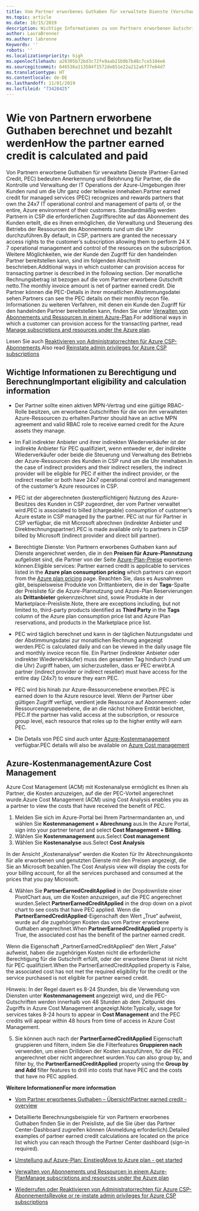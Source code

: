 ```yaml
---
title: Vom Partner erworbenes Guthaben für verwaltete Dienste (Vorschau) | Partner Center
ms.topic: article
ms.date: 10/15/2019
description: Wichtige Informationen zu von Partnern erworbenen Gutschriften
author: LauraBrenner
ms.author: labrenne
Keywords: ''
robots: ''
ms.localizationpriority: high
ms.openlocfilehash: a20305b72bd3c72fe9aab21b9b7b48c7ce5104e6
ms.sourcegitcommit: 646536a113584f1572de851e22a212a6f77e64d7
ms.translationtype: HT
ms.contentlocale: de-DE
ms.lasthandoff: 11/01/2019
ms.locfileid: "73428425"
---
```

# <a name="how-the-partner-earned-credit-is-calculated-and-paid"></a><span data-ttu-id="09682-103">Wie von Partnern erworbene Guthaben berechnet und bezahlt werden</span><span class="sxs-lookup"><span data-stu-id="09682-103">How the partner earned credit is calculated and paid</span></span>

<span data-ttu-id="09682-104">Von Partnern erworbene Guthaben für verwaltete Dienste (Partner-Earned Credit, PEC) bedeuten Anerkennung und Belohnung für Partner, die die Kontrolle und Verwaltung der IT Operations der Azure-Umgebungen ihrer Kunden rund um die Uhr ganz oder teilweise innehaben.</span><span class="sxs-lookup"><span data-stu-id="09682-104">Partner earned credit for managed services (PEC) recognizes and rewards partners that own the 24x7 IT operational control and management of parts of, or the entire, Azure environment of their customers.</span></span> <span data-ttu-id="09682-105">Standardmäßig werden Partnern in CSP die erforderlichen Zugriffsrechte auf das Abonnement des Kunden erteilt, die es ihnen ermöglichen, die Verwaltung und Steuerung des Betriebs der Ressourcen des Abonnements rund um die Uhr durchzuführen.</span><span class="sxs-lookup"><span data-stu-id="09682-105">By default, in CSP, partners are granted the necessary access rights to the customer’s subscription allowing them to perform 24 X 7 operational management and control of the resources on the subscription.</span></span> <span data-ttu-id="09682-106">Weitere Möglichkeiten, wie der Kunde den Zugriff für den handelnden Partner bereitstellen kann, sind im folgenden Abschnitt beschrieben.</span><span class="sxs-lookup"><span data-stu-id="09682-106">Additional ways in which customer can provision access for transacting partner is described in the following section.</span></span> <span data-ttu-id="09682-107">Der monatliche Rechnungsbetrag ist bezogen auf die vom Partner erworbene Gutschrift netto.</span><span class="sxs-lookup"><span data-stu-id="09682-107">The monthly invoice amount is net of partner earned credit.</span></span> <span data-ttu-id="09682-108">Die Partner können die PEC-Details in ihrer monatlichen Abstimmungsdatei sehen.</span><span class="sxs-lookup"><span data-stu-id="09682-108">Partners can see the PEC details on their monthly recon file.</span></span> <span data-ttu-id="09682-109">Informationen zu weiteren Verfahren, mit denen ein Kunde den Zugriff für den handelnden Partner bereitstellen kann, finden Sie unter [Verwalten von Abonnements und Ressourcen in einem Azure-Plan](azure-plan-manage.md).</span><span class="sxs-lookup"><span data-stu-id="09682-109">For additional ways in which a customer can provision access for the transacting partner, read [Manage subscriptions and resources under the Azure plan](azure-plan-manage.md).</span></span>

<span data-ttu-id="09682-110">Lesen Sie auch [Reaktivieren von Administratorrechten für Azure CSP-Abonnements](revoke-reinstate-csp.md).</span><span class="sxs-lookup"><span data-stu-id="09682-110">Also read [Reinstate admin privileges for Azure CSP subscriptions](revoke-reinstate-csp.md)</span></span>

## <a name="important-eligibility-and-calculation-information"></a><span data-ttu-id="09682-111">Wichtige Informationen zu Berechtigung und Berechnung</span><span class="sxs-lookup"><span data-stu-id="09682-111">Important eligibility and calculation information</span></span>

- <span data-ttu-id="09682-112">Der Partner sollte einen aktiven MPN-Vertrag und eine gültige RBAC-Rolle besitzen, um erworbene Gutschriften für die von ihm verwalteten Azure-Ressourcen zu erhalten.</span><span class="sxs-lookup"><span data-stu-id="09682-112">Partner should have an active MPN agreement and valid RBAC role to receive earned credit for the Azure assets they manage.</span></span> 

- <span data-ttu-id="09682-113">Im Fall indirekter Anbieter und ihrer indirekten Wiederverkäufer ist der indirekte Anbieter für PEC qualifiziert, wenn entweder er, der indirekte Wiederverkäufer oder beide die Steuerung und Verwaltung des Betriebs der Azure-Ressourcen des Kunden in CSP rund um die Uhr innehaben.</span><span class="sxs-lookup"><span data-stu-id="09682-113">In the case of indirect providers and their indirect resellers, the indirect provider will be eligible for PEC if either the indirect provider, or the indirect reseller or both have 24x7 operational control and management of the customer’s Azure resources in CSP.</span></span>

- <span data-ttu-id="09682-114">PEC ist der abgerechneten (kostenpflichtigen) Nutzung des Azure-Besitzes des Kunden in CSP zugeordnet, der vom Partner verwaltet wird.</span><span class="sxs-lookup"><span data-stu-id="09682-114">PEC is associated to billed (chargeable) consumption of customer’s Azure estate in CSP managed by the partner.</span></span> <span data-ttu-id="09682-115">PEC ist nur für Partner in CSP verfügbar, die mit Microsoft abrechnen (indirekter Anbieter und Direktrechnungspartner).</span><span class="sxs-lookup"><span data-stu-id="09682-115">PEC is made available only to partners in CSP billed by Microsoft (indirect provider and direct bill partner).</span></span> 

- <span data-ttu-id="09682-116">Berechtigte Dienste: Von Partnern erworbenes Guthaben kann auf Dienste angerechnet werden, die in den **Preisen für Azure-Plannutzung** aufgelistet sind, die Partner von der Seite [Azure-Plan-Preise](https://partner.microsoft.com/commerce/sales) exportieren können.</span><span class="sxs-lookup"><span data-stu-id="09682-116">Eligible services: Partner earned credit is applicable to services listed in the **Azure plan consumption pricing** which partners can export from the [Azure plan pricing](https://partner.microsoft.com/commerce/sales) page.</span></span> <span data-ttu-id="09682-117">Beachten Sie, dass es Ausnahmen gibt, beispielsweise Produkte von Drittanbietern, die in der **Tags**-Spalte der Preisliste für die Azure-Plannutzung und Azure-Plan Reservierungen als **Drittanbieter** gekennzeichnet sind, sowie Produkte in der Marketplace-Preisliste.</span><span class="sxs-lookup"><span data-stu-id="09682-117">Note, there are exceptions including, but not limited to, third-party products identified as **Third Party** in  the **Tags** column of the Azure plan consumption price list and Azure Plan reservations, and products in the Marketplace price list.</span></span>

- <span data-ttu-id="09682-118">PEC wird täglich berechnet und kann in der täglichen Nutzungsdatei und der Abstimmungsdatei zur monatlichen Rechnung angezeigt werden.</span><span class="sxs-lookup"><span data-stu-id="09682-118">PEC is calculated daily and can be viewed in the daily usage file and monthly invoice recon file.</span></span> <span data-ttu-id="09682-119">Ein Partner (indirekter Anbieter oder indirekter Wiederverkäufer) muss den gesamten Tag hindurch (rund um die Uhr) Zugriff haben, um sicherzustellen, dass er PEC erwirbt.</span><span class="sxs-lookup"><span data-stu-id="09682-119">A partner (indirect provider or indirect reseller) must have access for the entire day (24x7) to ensure they earn PEC.</span></span>  

- <span data-ttu-id="09682-120">PEC wird bis hinab zur Azure-Ressourcenebene erworben.</span><span class="sxs-lookup"><span data-stu-id="09682-120">PEC is earned down to the Azure resource level.</span></span> <span data-ttu-id="09682-121">Wenn der Partner über gültigen Zugriff verfügt, verdient jede Ressource auf Abonnement- oder Ressourcengruppenebene, die an die nächst höhere Entität berichtet, PEC.</span><span class="sxs-lookup"><span data-stu-id="09682-121">If the partner has valid access at the subscription, or resource group level, each resource that roles up to the higher entity will earn PEC.</span></span>  

- <span data-ttu-id="09682-122">Die Details von PEC sind auch unter [Azure-Kostenmanagement](https://go.microsoft.com/fwlink/?linkid=2106482) verfügbar.</span><span class="sxs-lookup"><span data-stu-id="09682-122">PEC details will also be available on [Azure Cost management](https://go.microsoft.com/fwlink/?linkid=2106482)</span></span>

## <a name="azure-cost-management"></a><span data-ttu-id="09682-123">Azure-Kostenmanagement</span><span class="sxs-lookup"><span data-stu-id="09682-123">Azure Cost Management</span></span>

 <span data-ttu-id="09682-124">Azure Cost Management (ACM) mit Kostenanalyse ermöglicht es Ihnen als Partner, die Kosten anzuzeigen, auf die der PEC-Vorteil angerechnet wurde.</span><span class="sxs-lookup"><span data-stu-id="09682-124">Azure Cost Management (ACM) using Cost Analysis enables you as a partner to view the costs that have received the benefit of PEC.</span></span>  

1. <span data-ttu-id="09682-125">Melden Sie sich im Azure-Portal bei Ihrem Partnermandanten an, und wählen Sie **Kostenmanagement + Abrechnung** aus.</span><span class="sxs-lookup"><span data-stu-id="09682-125">In the Azure Portal, sign into your partner tenant and select **Cost Management + Billing**.</span></span>
2.  <span data-ttu-id="09682-126">Wählen Sie **Kostenmanagement** aus.</span><span class="sxs-lookup"><span data-stu-id="09682-126">Select **Cost management**</span></span>
3.  <span data-ttu-id="09682-127">Wählen Sie **Kostenanalyse** aus.</span><span class="sxs-lookup"><span data-stu-id="09682-127">Select **Cost Analysis**</span></span>

<span data-ttu-id="09682-128">In der Ansicht „Kostenanalyse“ werden die Kosten für Ihr Abrechnungskonto für alle erworbenen und genutzten Dienste mit den Preisen angezeigt, die Sie an Microsoft bezahlen.</span><span class="sxs-lookup"><span data-stu-id="09682-128">The Cost Analysis view will display the costs for your billing account, for all the services purchased and consumed at the prices that you pay Microsoft.</span></span>

4.  <span data-ttu-id="09682-129">Wählen Sie **PartnerEarnedCreditApplied** in der Dropdownliste einer PivotChart aus, um die Kosten anzuzeigen, auf die PEC angerechnet wurden.</span><span class="sxs-lookup"><span data-stu-id="09682-129">Select **PartnerEarnedCreditApplied** in the drop down on a pivot chart to see costs that have PEC applied.</span></span> <span data-ttu-id="09682-130">Wenn die **PartnerEarnedCreditApplied**-Eigenschaft den Wert „True“ aufweist, wurde auf die zugehörigen Kosten das vom Partner erworbene Guthaben angerechnet.</span><span class="sxs-lookup"><span data-stu-id="09682-130">When **PartnerEarnedCreditApplied** property is True, the associated cost has the benefit of the partner earned credit.</span></span> 

<span data-ttu-id="09682-131">Wenn die Eigenschaft „PartnerEarnedCreditApplied“ den Wert „False“ aufweist, haben die zugehörigen Kosten nicht die erforderliche Berechtigung für die Gutschrift erfüllt, oder der erworbene Dienst ist nicht für PEC qualifiziert.</span><span class="sxs-lookup"><span data-stu-id="09682-131">When the PartnerEarnedCreditApplied property is False, the associated cost has not met the required eligibility for the credit or the service purchased is not eligible for partner earned credit.</span></span>

<span data-ttu-id="09682-132">Hinweis: In der Regel dauert es 8-24 Stunden, bis die Verwendung von Diensten unter **Kostenmanagement** angezeigt wird, und die PEC-Gutschriften werden innerhalb von 48 Stunden ab dem Zeitpunkt des Zugriffs in Azure Cost Management angezeigt.</span><span class="sxs-lookup"><span data-stu-id="09682-132">Note:Typically, usage for services takes 8-24 hours to appear in **Cost Management** and the PEC credits will appear within 48 hours from time of access in Azure Cost Management.</span></span>

5. <span data-ttu-id="09682-133">Sie können auch nach der **PartnerEarnedCreditApplied** Eigenschaft gruppieren und filtern, indem Sie die Filterfeatures **Gruppieren nach** verwenden, um einen Drilldown der Kosten auszuführen, für die PEC angerechnet ober nicht angerechnet wurden.</span><span class="sxs-lookup"><span data-stu-id="09682-133">You can also group by, and filter by, the **PartnerEarnedCreditApplied** property using the **Group by and Add** filter features to drill into costs that have PEC and the costs that have no PEC applied.</span></span>

 <span data-ttu-id="09682-134">**Weitere Informationen**</span><span class="sxs-lookup"><span data-stu-id="09682-134">**For more information**</span></span>

- [<span data-ttu-id="09682-135">Vom Partner erworbenes Guthaben – Übersicht</span><span class="sxs-lookup"><span data-stu-id="09682-135">Partner earned credit - overview</span></span>](partner-earned-credit.md)

- <span data-ttu-id="09682-136">Detaillierte Berechnungsbeispiele für von Partnern erworbenes Guthaben finden Sie in der Preisliste, auf die Sie über das Partner Center-Dashboard zugreifen können (Anmeldung erforderlich).</span><span class="sxs-lookup"><span data-stu-id="09682-136">Detailed examples of partner earned credit calculations are located on the price list which you can reach through the Partner Center dashboard (sign-in required).</span></span>

- [<span data-ttu-id="09682-137">Umstellung auf Azure-Plan: Einstieg</span><span class="sxs-lookup"><span data-stu-id="09682-137">Move to Azure plan - get started</span></span>](azure-plan-get-started.md)

- [<span data-ttu-id="09682-138">Verwalten von Abonnements und Ressourcen in einem Azure-Plan</span><span class="sxs-lookup"><span data-stu-id="09682-138">Manage subscriptions and resources under the Azure plan</span></span>](azure-plan-manage.md)

- [<span data-ttu-id="09682-139">Wiederrufen oder Reaktivieren von Administratorrechten für Azure CSP-Abonnements</span><span class="sxs-lookup"><span data-stu-id="09682-139">Revoke or re-instate admin privileges for Azure CSP subscriptions  </span></span>](revoke-reinstate-csp.md)

